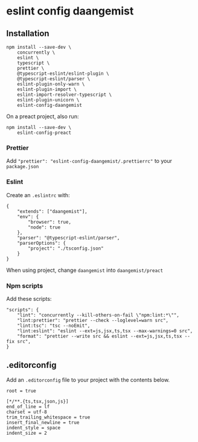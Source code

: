 # eslint config daangemist

## Installation

    npm install --save-dev \
        concurrently \
        eslint \
        typescript \
        prettier \
        @typescript-eslint/eslint-plugin \
        @typescript-eslint/parser \
        eslint-plugin-only-warn \
        eslint-plugin-import \
        eslint-import-resolver-typescript \
        eslint-plugin-unicorn \
        eslint-config-daangemist

On a preact project, also run:

    npm install --save-dev \
        eslint-config-preact

### Prettier

Add `"prettier": "eslint-config-daangemist/.prettierrc"` to your `package.json`

### Eslint

Create an `.eslintrc` with:

    {
        "extends": ["daangemist"],
        "env": {
            "browser": true,
            "node": true
        },
        "parser": "@typescript-eslint/parser",
        "parserOptions": {
            "project": "./tsconfig.json"
        }
    }

When using project, change `daangemist` into `daangemist/preact`

### Npm scripts

Add these scripts:

    "scripts": {
        "lint": "concurrently --kill-others-on-fail \"npm:lint:*\"",
        "lint:prettier": "prettier --check --loglevel=warn src",
        "lint:tsc": "tsc --noEmit",
        "lint:eslint": "eslint --ext=js,jsx,ts,tsx --max-warnings=0 src",
        "format": "prettier --write src && eslint --ext=js,jsx,ts,tsx --fix src",
    }

## .editorconfig

Add an `.editorconfig` file to your project with the contents below.

```
root = true

[*/**.{ts,tsx,json,js}]
end_of_line = lf
charset = utf-8
trim_trailing_whitespace = true
insert_final_newline = true
indent_style = space
indent_size = 2
```
